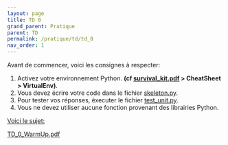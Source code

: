 ```yaml
---
layout: page
title: TD 0
grand_parent: Pratique
parent: TD
permalink: /pratique/td/td_0
nav_order: 1
---
```


<link rel="icon" href="/img/logo.png">

Avant de commencer, voici les consignes à respecter:


1. Activez votre environnement Python. <b>(cf <a href="/docs/survival_kit.pdf"> survival_kit.pdf</a> > CheatSheet > VirtualEnv)</b>.
2. Vous devez écrire votre code dans le fichier <a href="/docs/td_0/skeleton.py"> skeleton.py</a>.
3. Pour tester vos réponses, éxecuter le fichier <a href="/docs/td_0/test_unit.py"> test_unit.py</a>.
4. Vous ne devez utiliser aucune fonction provenant des librairies Python.

<u>Voici le sujet: </u>

<a href="/docs/td_0/td_0_warmUp.pdf"> TD_0_WarmUp.pdf</a>